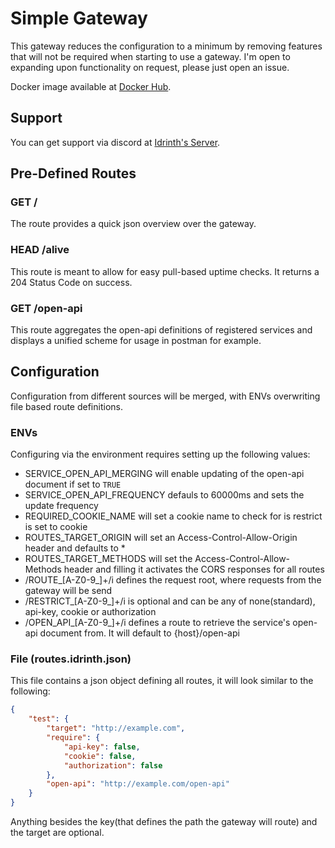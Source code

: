 # Simple Gateway

This gateway reduces the configuration to a minimum by removing features that will not be required when starting to use a gateway. I'm open to expanding upon functionality on request, please just open an issue.

Docker image available at [Docker Hub](https://hub.docker.com/r/idrinth/simple-gateway).

## Support

You can get support via discord at [Idrinth's Server](https://discord.gg/xHSF8CGPTh).

## Pre-Defined Routes

### GET /

The route provides a quick json overview over the gateway.

### HEAD /alive

This route is meant to allow for easy pull-based uptime checks. It returns a 204 Status Code on success.

### GET /open-api

This route aggregates the open-api definitions of registered services and displays a unified scheme for usage in postman for example.

## Configuration

Configuration from different sources will be merged, with ENVs overwriting file based route definitions.

### ENVs

Configuring via the environment requires setting up the following values:

- SERVICE_OPEN_API_MERGING will enable updating of the open-api document if set to `TRUE`
- SERVICE_OPEN_API_FREQUENCY defauls to 60000ms and sets the update frequency
- REQUIRED_COOKIE_NAME will set a cookie name to check for is restrict is set to cookie
- ROUTES_TARGET_ORIGIN will set an Access-Control-Allow-Origin header and defaults to *
- ROUTES_TARGET_METHODS will set the Access-Control-Allow-Methods header and filling it activates the CORS responses for all routes
- /ROUTE_[A-Z0-9_]+/i defines the request root, where requests from the gateway will be send
- /RESTRICT_[A-Z0-9_]+/i is optional and can be any of none(standard), api-key, cookie or authorization
- /OPEN_API_[A-Z0-9_]+/i defines a route to retrieve the service's open-api document from. It will default to {host}/open-api

### File (routes.idrinth.json)

This file contains a json object defining all routes, it will look similar to the following:

```json
{
    "test": {
        "target": "http://example.com",
        "require": {
            "api-key": false,
            "cookie": false,
            "authorization": false
        },
        "open-api": "http://example.com/open-api"
    }
}
```

Anything besides the key(that defines the path the gateway will route) and the target are optional.
